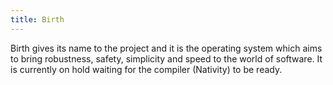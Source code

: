 ```yaml
---
title: Birth
---
```


Birth gives its name to the project and it is the operating system which aims to bring robustness, safety, simplicity and speed to the world of software. It is currently on hold waiting for the compiler (Nativity) to be ready.
